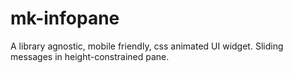 # mk-infopane
A library agnostic, mobile friendly, css animated UI widget. Sliding messages in height-constrained pane.
